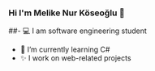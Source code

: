 ### Hi I'm Melike Nur Köseoğlu 👋

##- 💻 I am software engineering student
- 🌱 I’m currently learning C#
- ✨ I work on web-related projects
